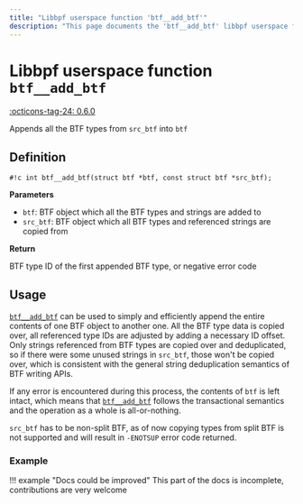 ```yaml
---
title: "Libbpf userspace function 'btf__add_btf'"
description: "This page documents the 'btf__add_btf' libbpf userspace function, including its definition, usage, and examples."
---
```

# Libbpf userspace function `btf__add_btf`

<!-- [LIBBPF_TAG] -->
[:octicons-tag-24: 0.6.0](https://github.com/libbpf/libbpf/releases/tag/v0.6.0)
<!-- [/LIBBPF_TAG] -->

Appends all the BTF types from `src_btf` into `btf`

## Definition

`#!c int btf__add_btf(struct btf *btf, const struct btf *src_btf);`

**Parameters**

- `btf`: BTF object which all the BTF types and strings are added to
- `src_btf`: BTF object which all BTF types and referenced strings are copied from

**Return**

BTF type ID of the first appended BTF type, or negative error code

## Usage

[`btf__add_btf`](btf__add_btf.md) can be used to simply and efficiently append the entire contents of one BTF object to another one. All the BTF type data is copied over, all referenced type IDs are adjusted by adding a necessary ID offset. Only strings referenced from BTF types are copied over and deduplicated, so if there were some unused strings in `src_btf`, those won't be copied over, which is consistent with the general string deduplication semantics of BTF writing APIs.

If any error is encountered during this process, the contents of `btf` is left intact, which means that [`btf__add_btf`](btf__add_btf.md) follows the transactional semantics and the operation as a whole is all-or-nothing.

`src_btf` has to be non-split BTF, as of now copying types from split BTF is not supported and will result in `-ENOTSUP` error code returned.

### Example

!!! example "Docs could be improved"
    This part of the docs is incomplete, contributions are very welcome

